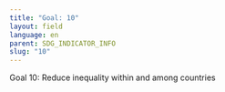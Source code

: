 ```yaml
---
title: "Goal: 10"
layout: field
language: en
parent: SDG_INDICATOR_INFO
slug: "10"
---
```

Goal 10: Reduce inequality within and among countries